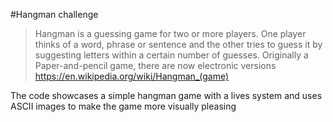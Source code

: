 #Hangman challenge

> Hangman is a guessing game for two or more players. One player thinks of a word, phrase or sentence and the other tries to guess it by suggesting letters within a certain number of guesses. Originally a Paper-and-pencil game, there are now electronic versions
> https://en.wikipedia.org/wiki/Hangman_(game)

The code showcases a simple hangman game with a lives system and uses ASCII images to make the game more visually pleasing